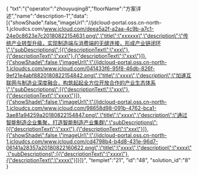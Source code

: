 {
	"txt":"{\"operator\":\"zhouyuqing8\",\"floorName\":\"方案详述\",\"name\":\"description-1\",\"data\":[{\"showShade\":false,\"imageUrl\":\"//jdcloud-portal.oss.cn-north-1.jcloudcs.com/www.jcloud.com/deea5a2f-a2aa-4c9b-a7c1-24e0c8623e7c20180822154631.png\",\"title\":\"xxxxxx\",\"description\":\"传统产业转型升级，实现制造端与消费端的无缝连接，形成产业链闭环\",\"subDescriptions\":[{\"descriptionText\":\"xxx\"},{\"descriptionText\":\"xxx\"},{\"descriptionText\":\"xxx\"}]},{\"showShade\":false,\"imageUrl\":\"//jdcloud-portal.oss.cn-north-1.jcloudcs.com/www.jcloud.com/041433f6-95f8-46db-826f-9ef21e4abf8820180822154842.png\",\"title\":\"xxxx\",\"description\":\"加速互联网与制造业深度融合，构筑起起全方位开放合作的产业生态体系\",\"subDescriptions\":[{\"descriptionText\":\"xxx\"},{\"descriptionText\":\"xxxx\"}]},{\"showShade\":false,\"imageUrl\":\"//jdcloud-portal.oss.cn-north-1.jcloudcs.com/www.jcloud.com/98658d98-091b-4762-bca1-3ae81a94259a20180822154847.png\",\"title\":\"xxxx\",\"description\":\"通过智能制造企业集聚，打造智能制造产业集群\",\"subDescriptions\":[{\"descriptionText\":\"xxx\"},{\"descriptionText\":\"xxx\"}]},{\"showShade\":false,\"imageUrl\":\"//jdcloud-portal.oss.cn-north-1.jcloudcs.com/www.jcloud.com/cd4798b4-b4d8-431e-96d7-06141a28357a20180822160622.png\",\"title\":\"xxxx\",\"description\":\"xxxx\",\"subDescriptions\":[{\"descriptionText\":\"xxxx\"},{\"descriptionText\":\"xxxx\"}]}]}",
	"templet":"21",
	"id":"48",
	"solution_id":"8"
}